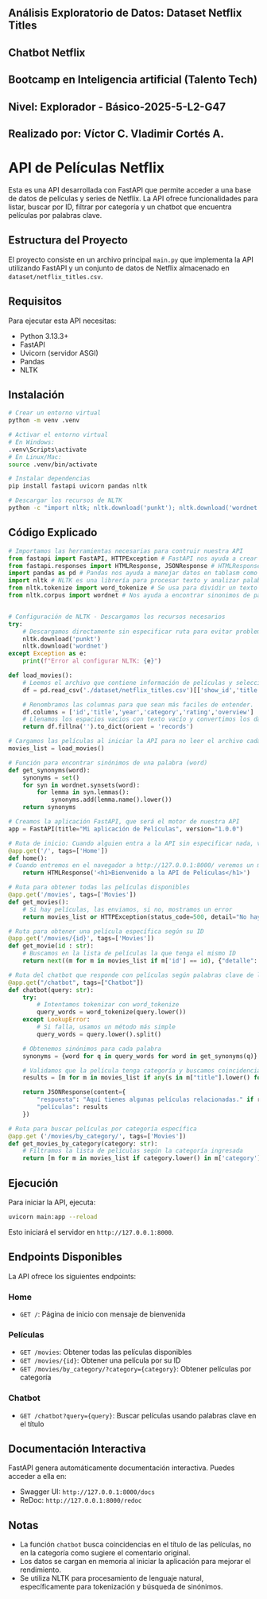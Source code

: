 ## Análisis Exploratorio de Datos: Dataset Netflix Titles
## Chatbot Netflix
## Bootcamp en Inteligencia artificial (Talento Tech)
## Nivel: Explorador - Básico-2025-5-L2-G47
## Realizado por:  Víctor C. Vladimir Cortés A.


# API de Películas Netflix

Esta es una API desarrollada con FastAPI que permite acceder a una base de datos de películas y series de Netflix. La API ofrece funcionalidades para listar, buscar por ID, filtrar por categoría y un chatbot que encuentra películas por palabras clave.

## Estructura del Proyecto

El proyecto consiste en un archivo principal `main.py` que implementa la API utilizando FastAPI y un conjunto de datos de Netflix almacenado en `dataset/netflix_titles.csv`.

## Requisitos

Para ejecutar esta API necesitas:

- Python 3.13.3+
- FastAPI
- Uvicorn (servidor ASGI)
- Pandas
- NLTK

## Instalación

```bash
# Crear un entorno virtual
python -m venv .venv

# Activar el entorno virtual
# En Windows:
.venv\Scripts\activate
# En Linux/Mac:
source .venv/bin/activate

# Instalar dependencias
pip install fastapi uvicorn pandas nltk

# Descargar los recursos de NLTK
python -c "import nltk; nltk.download('punkt'); nltk.download('wordnet')"
```

## Código Explicado

```python
# Importamos las herramientas necesarias para contruir nuestra API
from fastapi import FastAPI, HTTPException # FastAPI nos ayuda a crear la API, HTTPException maneja errores.
from fastapi.responses import HTMLResponse, JSONResponse # HTMLResponse nos permite responder con HTML, JSONResponse nos permite responder con JSON.
import pandas as pd # Pandas nos ayuda a manejar datos en tablasm como si fuera una hoja de cálculo.
import nltk # NLTK es una librería para procesar texto y analizar palabras.
from nltk.tokenize import word_tokenize # Se usa para dividir un texto en palabras individuales.
from nltk.corpus import wordnet # Nos ayuda a encontrar sinonimos de palabras.


# Configuración de NLTK - Descargamos los recursos necesarios
try:
    # Descargamos directamente sin especificar ruta para evitar problemas
    nltk.download('punkt')
    nltk.download('wordnet')
except Exception as e:
    print(f"Error al configurar NLTK: {e}")

def load_movies():
    # Leemos el archivo que contiene información de películas y seleccionamos las columnas más importantes
    df = pd.read_csv('./dataset/netflix_titles.csv')[['show_id','title','release_year','listed_in','description','rating']]

    # Renombramos las columnas para que sean más faciles de entender.
    df.columns = ['id','title','year','category','rating','overview']
    # Llenamos los espacios vacios con texto vacío y convertimos los datos en una lista de diccionarios
    return df.fillna('').to_dict(orient = 'records')

# Cargamos las películas al iniciar la API para no leer el archivo cada vez que alguien pregunte por ellas.
movies_list = load_movies()

# Función para encontrar sinónimos de una palabra (word)
def get_synonyms(word):
    synonyms = set()
    for syn in wordnet.synsets(word):
        for lemma in syn.lemmas():
            synonyms.add(lemma.name().lower())
    return synonyms

# Creamos la aplicación FastAPI, que será el motor de nuestra API
app = FastAPI(title="Mi aplicación de Películas", version="1.0.0")

# Ruta de inicio: Cuando alguien entra a la API sin especificar nada, verá un mensaje de bienvenda
@app.get('/', tags=['Home'])
def home():
# Cuando entremos en el navegador a http://127.0.0.1:8000/ veremos un mensaje de bienvenida.
    return HTMLResponse('<h1>Bienvenido a la API de Películas</h1>')

# Ruta para obtener todas las películas disponibles
@app.get('/movies', tags=['Movies'])
def get_movies():
    # Si hay películas, las enviamos, si no, mostramos un error
    return movies_list or HTTPException(status_code=500, detail="No hay datos de películas disponibles")

# Ruta para obtener una película específica según su ID
@app.get('/movies/{id}', tags=['Movies'])
def get_movie(id : str):
    # Buscamos en la lista de películas la que tenga el mismo ID
    return next((m for m in movies_list if m['id'] == id), {"detalle": "película no encontrada"})

# Ruta del chatbot que responde con películas según palabras clave de la categoría
@app.get("/chatbot", tags=["Chatbot"])
def chatbot(query: str):
    try:
        # Intentamos tokenizar con word_tokenize
        query_words = word_tokenize(query.lower())
    except LookupError:
        # Si falla, usamos un método más simple
        query_words = query.lower().split()

    # Obtenemos sinónimos para cada palabra
    synonyms = {word for q in query_words for word in get_synonyms(q)} | set(query_words)

    # Validamos que la película tenga categoría y buscamos coincidencias
    results = [m for m in movies_list if any(s in m["title"].lower() for s in synonyms)]

    return JSONResponse(content={
        "respuesta": "Aquí tienes algunas películas relacionadas." if results else "No encontré películas en esa categoría.",
        "películas": results
    })

# Ruta para buscar películas por categoría específica
@app.get ('/movies/by_category/', tags=['Movies'])
def get_movies_by_category(category: str):
    # Filtramos la lista de películas según la categoría ingresada
    return [m for m in movies_list if category.lower() in m['category'].lower()]
```

## Ejecución

Para iniciar la API, ejecuta:

```bash
uvicorn main:app --reload
```

Esto iniciará el servidor en `http://127.0.0.1:8000`.

## Endpoints Disponibles

La API ofrece los siguientes endpoints:

### Home
- `GET /`: Página de inicio con mensaje de bienvenida

### Películas
- `GET /movies`: Obtener todas las películas disponibles
- `GET /movies/{id}`: Obtener una película por su ID
- `GET /movies/by_category/?category={category}`: Obtener películas por categoría

### Chatbot
- `GET /chatbot?query={query}`: Buscar películas usando palabras clave en el título

## Documentación Interactiva

FastAPI genera automáticamente documentación interactiva. Puedes acceder a ella en:

- Swagger UI: `http://127.0.0.1:8000/docs`
- ReDoc: `http://127.0.0.1:8000/redoc`

## Notas

- La función `chatbot` busca coincidencias en el título de las películas, no en la categoría como sugiere el comentario original.
- Los datos se cargan en memoria al iniciar la aplicación para mejorar el rendimiento.
- Se utiliza NLTK para procesamiento de lenguaje natural, específicamente para tokenización y búsqueda de sinónimos.
